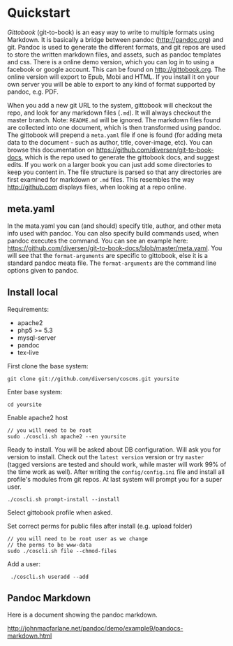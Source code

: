 # Quickstart

*Gittobook* (git-to-book) is an easy way to write to multiple formats using Markdown. It is basically a bridge between pandoc (<http://pandoc.org>) and git. Pandoc is used to generate the different formats, and git repos are used to store the written markdown files, and assets, such as pandoc templates and css. There is a online demo version, which you can log in to using a facebook or google account. This can be found on <http://gittobook.org>. The online version will export to Epub, Mobi and HTML. If you install it on your own server you will be able to export to any kind of format supported by pandoc, e.g. PDF. 

When you add a new git URL to the system, gittobook will checkout the repo, and look for any markdown files (`.md`). It will always checkout the master branch. Note: `README.md` will be ignored. The markdown files found are collected into one document, which is then transformed using pandoc. The gittobook will prepend a `meta.yaml` file if one is found (for adding meta data to the document - such as author, title, cover-image, etc). You can browse this documentation on <https://github.com/diversen/git-to-book-docs>, which is the repo used to generate the gittobook docs, and suggest edits. If you work on a larger book you can just add some directories to keep you content in. The file structure is parsed so that any directories are first examined for markdown or `.md` files. This resembles the way <http://github.com> displays files, when looking at a repo online.  

## meta.yaml

In the mata.yaml you can (and should) specify title, author, and other meta info used with pandoc. You can also specify build commands used, when pandoc executes the command. You can see an example here: <https://github.com/diversen/git-to-book-docs/blob/master/meta.yaml>. You will see that the `format-arguments` are specific to gittobook, else it is a standard pandoc meata file. The `format-arguments` are the command line options given to pandoc. 

## Install local

Requirements: 

* apache2
* php5 >= 5.3
* mysql-server
* pandoc
* tex-live

First clone the base system: 

    git clone git://github.com/diversen/coscms.git yoursite

Enter base system: 

    cd yoursite

Enable apache2 host

    // you will need to be root
    sudo ./coscli.sh apache2 --en yoursite

Ready to install. You will be asked about DB configuration.  Will ask you for version to install. Check out the `latest version` version or try `master` (tagged versions are tested and should work, while master will work 99% of the time work as well). After writing the `config/config.ini` file and install all profile's modules from git repos. At last system will prompt you for a super user. 

    ./coscli.sh prompt-install --install

Select gittobook profile when asked. 

Set correct perms for public files after install (e.g. upload folder)

    // you will need to be root user as we change
    // the perms to be www-data
    sudo ./coscli.sh file --chmod-files

Add a user: 

     ./coscli.sh useradd --add

## Pandoc Markdown

Here is a document showing the pandoc markdown.  

<http://johnmacfarlane.net/pandoc/demo/example9/pandocs-markdown.html>

